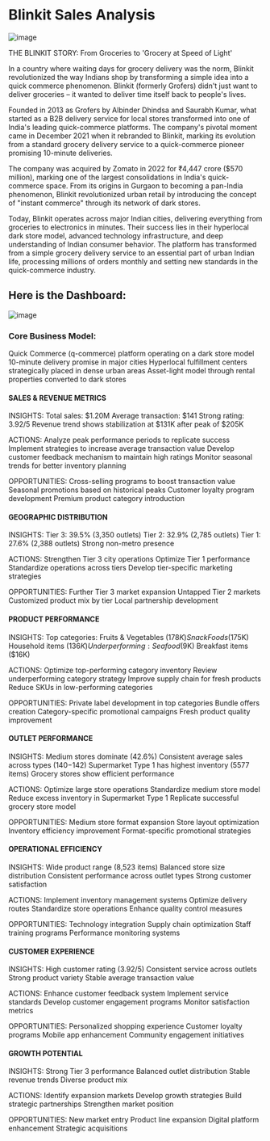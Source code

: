 # Blinkit Sales Analysis

![image](https://github.com/user-attachments/assets/dc567adc-4806-47e0-ad3a-ba0c527f4618)

THE BLINKIT STORY: From Groceries to 'Grocery at Speed of Light'

In a country where waiting days for grocery delivery was the norm, Blinkit revolutionized the way Indians shop by transforming a simple idea into a quick commerce phenomenon. Blinkit (formerly Grofers) didn't just want to deliver groceries – it wanted to deliver time itself back to people's lives.

Founded in 2013 as Grofers by Albinder Dhindsa and Saurabh Kumar, what started as a B2B delivery service for local stores transformed into one of India's leading quick-commerce platforms. The company's pivotal moment came in December 2021 when it rebranded to Blinkit, marking its evolution from a standard grocery delivery service to a quick-commerce pioneer promising 10-minute deliveries.

The company was acquired by Zomato in 2022 for ₹4,447 crore ($570 million), marking one of the largest consolidations in India's quick-commerce space. From its origins in Gurgaon to becoming a pan-India phenomenon, Blinkit revolutionized urban retail by introducing the concept of "instant commerce" through its network of dark stores.

Today, Blinkit operates across major Indian cities, delivering everything from groceries to electronics in minutes. Their success lies in their hyperlocal dark store model, advanced technology infrastructure, and deep understanding of Indian consumer behavior. The platform has transformed from a simple grocery delivery service to an essential part of urban Indian life, processing millions of orders monthly and setting new standards in the quick-commerce industry.


## Here is the Dashboard:

![image](https://github.com/user-attachments/assets/8b42ddcb-dc13-4be6-b0a0-07fd28de6d85)

### Core Business Model:

Quick Commerce (q-commerce) platform operating on a dark store model
10-minute delivery promise in major cities
Hyperlocal fulfillment centers strategically placed in dense urban areas
Asset-light model through rental properties converted to dark stores

#### SALES & REVENUE METRICS

INSIGHTS:
Total sales: $1.20M
Average transaction: $141
Strong rating: 3.92/5
Revenue trend shows stabilization at $131K after peak of $205K

ACTIONS:
Analyze peak performance periods to replicate success
Implement strategies to increase average transaction value
Develop customer feedback mechanism to maintain high ratings
Monitor seasonal trends for better inventory planning

OPPORTUNITIES:
Cross-selling programs to boost transaction value
Seasonal promotions based on historical peaks
Customer loyalty program development
Premium product category introduction

#### GEOGRAPHIC DISTRIBUTION
INSIGHTS:
Tier 3: 39.5% (3,350 outlets)
Tier 2: 32.9% (2,785 outlets)
Tier 1: 27.6% (2,388 outlets)
Strong non-metro presence

ACTIONS:
Strengthen Tier 3 city operations
Optimize Tier 1 performance
Standardize operations across tiers
Develop tier-specific marketing strategies

OPPORTUNITIES:
Further Tier 3 market expansion
Untapped Tier 2 markets
Customized product mix by tier
Local partnership development

#### PRODUCT PERFORMANCE
INSIGHTS:
Top categories:
Fruits & Vegetables ($178K)
Snack Foods ($175K)
Household items ($136K)
Underperforming:
Seafood ($9K)
Breakfast items ($16K)

ACTIONS:
Optimize top-performing category inventory
Review underperforming category strategy
Improve supply chain for fresh products
Reduce SKUs in low-performing categories

OPPORTUNITIES:
Private label development in top categories
Bundle offers creation
Category-specific promotional campaigns
Fresh product quality improvement

#### OUTLET PERFORMANCE
INSIGHTS:
Medium stores dominate (42.6%)
Consistent average sales across types ($140-$142)
Supermarket Type 1 has highest inventory (5577 items)
Grocery stores show efficient performance

ACTIONS:
Optimize large store operations
Standardize medium store model
Reduce excess inventory in Supermarket Type 1
Replicate successful grocery store model

OPPORTUNITIES:
Medium store format expansion
Store layout optimization
Inventory efficiency improvement
Format-specific promotional strategies

#### OPERATIONAL EFFICIENCY
INSIGHTS:
Wide product range (8,523 items)
Balanced store size distribution
Consistent performance across outlet types
Strong customer satisfaction

ACTIONS:
Implement inventory management systems
Optimize delivery routes
Standardize store operations
Enhance quality control measures

OPPORTUNITIES:
Technology integration
Supply chain optimization
Staff training programs
Performance monitoring systems

#### CUSTOMER EXPERIENCE
INSIGHTS:
High customer rating (3.92/5)
Consistent service across outlets
Strong product variety
Stable average transaction value

ACTIONS:
Enhance customer feedback system
Implement service standards
Develop customer engagement programs
Monitor satisfaction metrics

OPPORTUNITIES:
Personalized shopping experience
Customer loyalty programs
Mobile app enhancement
Community engagement initiatives

#### GROWTH POTENTIAL
INSIGHTS:
Strong Tier 3 performance
Balanced outlet distribution
Stable revenue trends
Diverse product mix

ACTIONS:
Identify expansion markets
Develop growth strategies
Build strategic partnerships
Strengthen market position

OPPORTUNITIES:
New market entry
Product line expansion
Digital platform enhancement
Strategic acquisitions
